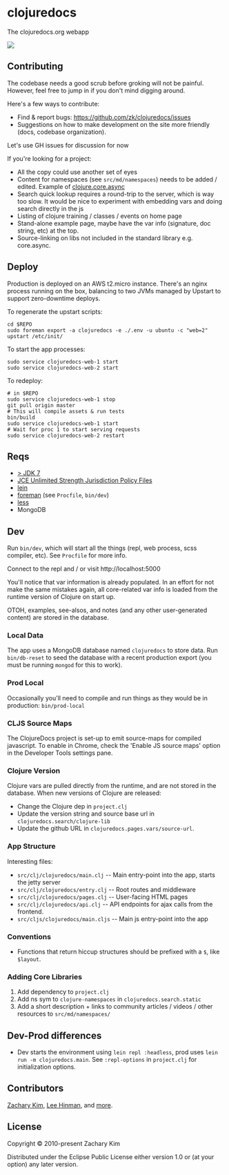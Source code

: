 # clojuredocs

The clojuredocs.org webapp

![](http://cl.ly/image/1C2o2d181716/Screen%20Shot%202014-07-12%20at%202.03.25%20AM.png)


## Contributing

The codebase needs a good scrub before groking will not be
painful. However, feel free to jump in if you don't mind digging
around.

Here's a few ways to contribute:

* Find & report bugs: https://github.com/zk/clojuredocs/issues
* Suggestions on how to make development on the site more friendly
  (docs, codebase organization).

Let's use GH issues for discussion for now

If you're looking for a project:

* All the copy could use another set of eyes
* Content for namespaces (see `src/md/namespaces`) needs to be added /
  edited. Example of
  [clojure.core.async](http://next.clojuredocs.org/clojure.core.async)
* Search quick lookup requires a round-trip to the server, which is
  way too slow. It would be nice to experiment with embedding vars and
  doing search directly in the js
* Listing of clojure training / classes / events on home page
* Stand-alone example page, maybe have the var info (signature, doc
  string, etc) at the top.
* Source-linking on libs not included in the standard library
  e.g. core.async.

## Deploy

Production is deployed on an AWS t2.micro instance. There's an nginx
process running on the box, balancing to two JVMs managed by Upstart
to support zero-downtime deploys.

To regenerate the upstart scripts:

```
cd $REPO
sudo foreman export -a clojuredocs -e ./.env -u ubuntu -c "web=2" upstart /etc/init/
```

To start the app processes:

```
sudo service clojuredocs-web-1 start
sudo service clojuredocs-web-2 start
```

To redeploy:

```
# in $REPO
sudo service clojuredocs-web-1 stop
git pull origin master
# This will compile assets & run tests
bin/build
sudo service clojuredocs-web-1 start
# Wait for proc 1 to start serving requests
sudo service clojuredocs-web-2 restart
```


## Reqs

* [> JDK 7](http://www.oracle.com/technetwork/java/javase/downloads/jdk8-downloads-2133151.html)
* [JCE Unlimited Strength Jurisdiction Policy Files](http://www.oracle.com/technetwork/java/javase/downloads/jce8-download-2133166.html)
* [lein](http://leiningen.org)
* [foreman](https://github.com/ddollar/foreman) (see `Procfile`, `bin/dev`)
* [less](http://lesscss.org/)
* MongoDB



## Dev

Run `bin/dev`, which will start all the things (repl, web process,
scss compiler, etc). See `Procfile` for more info.

Connect to the repl and / or visit http://localhost:5000

You'll notice that var information is already populated. In an effort for not make the same mistakes again, all core-related var info is loaded from the runtime version of Clojure on start up.

OTOH, examples, see-alsos, and notes (and any other user-generated content) are stored in the database.


### Local Data

The app uses a MongoDB database named `clojuredocs` to store data. Run `bin/db-reset` to seed the database with a recent production export (you must be running `mongod` for this to work).

### Prod Local

Occasionally you'll need to compile and run things as they would be in production: `bin/prod-local`


### CLJS Source Maps

The ClojureDocs project is set-up to emit source-maps for compiled javascript. To enable in Chrome, check the 'Enable JS source maps' option in the Developer Tools settings pane.


### Clojure Version

Clojure vars are pulled directly from the runtime, and are not stored in the database. When new versions of Clojure are released:

* Change the Clojure dep in `project.clj`
* Update the version string and source base url in `clojuredocs.search/clojure-lib`
* Update the github URL in `clojuredocs.pages.vars/source-url`.


### App Structure

Interesting files:

* `src/clj/clojuredocs/main.clj` -- Main entry-point into the app, starts the jetty server
* `src/clj/clojuredocs/entry.clj` -- Root routes and middleware
* `src/clj/clojuredocs/pages.clj` -- User-facing HTML pages
* `src/clj/clojuredocs/api.clj` -- API endpoints for ajax calls from the frontend.
* `src/cljs/clojuredocs/main.cljs` -- Main js entry-point into the app


### Conventions

* Functions that return hiccup structures should be prefixed with a `$`, like `$layout`.


### Adding Core Libraries

1. Add dependency to `project.clj`
1. Add ns sym to `clojure-namespaces` in `clojuredocs.search.static`
1. Add a short description + links to community articles / videos /
   other resources to `src/md/namespaces/`


## Dev-Prod differences

* Dev starts the environment using `lein repl :headless`, prod uses `lein run -m clojuredocs.main`. See `:repl-options` in `project.clj` for initialization options.


## Contributors

[Zachary Kim](https://github.com/zk), [Lee Hinman](https://github.com/dakrone), and [more](https://github.com/zk/clojuredocs/graphs/contributors).


## License

Copyright © 2010-present Zachary Kim

Distributed under the Eclipse Public License either version 1.0 or (at
your option) any later version.
